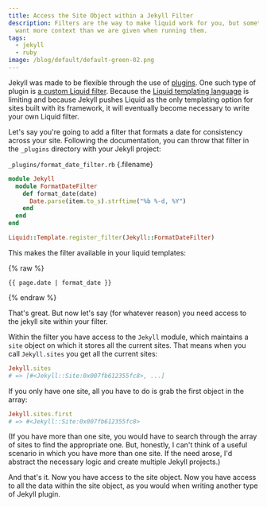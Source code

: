 ```yaml
---
title: Access the Site Object within a Jekyll Filter
description: Filters are the way to make liquid work for you, but sometimes we
  want more context than we are given when running them.
tags:
  - jekyll
  - ruby
image: /blog/default/default-green-02.png
---
```


Jekyll was made to be flexible through the use of [plugins](https://jekyllrb.com/docs/plugins/). One such type of plugin is [a custom Liquid filter](https://jekyllrb.com/docs/plugins/#liquid-filters). Because the [Liquid templating language](https://shopify.github.io/liquid/) is limiting and because Jekyll pushes Liquid as the only templating option for sites built with its framework, it will eventually become necessary to write your own Liquid filter.

Let's say you're going to add a filter that formats a date for consistency across your site. Following the documentation, you can throw that filter in the `_plugins` directory with your Jekyll project:

`_plugins/format_date_filter.rb` {.filename}

```rb
module Jekyll
  module FormatDateFilter
    def format_date(date)
      Date.parse(item.to_s).strftime("%b %-d, %Y")
    end
  end
end

Liquid::Template.register_filter(Jekyll::FormatDateFilter)
```

This makes the filter available in your liquid templates:

{% raw %}

```liquid
{{ page.date | format_date }}
```

{% endraw %}

That's great. But now let's say (for whatever reason) you need access to the jekyll site within your filter.

Within the filter you have access to the `Jekyll` module, which maintains a `site` object on which it stores all the current sites. That means when you call `Jekyll.sites` you get all the current sites:

```rb
Jekyll.sites
# => [#<Jekyll::Site:0x007fb612355fc8>, ...]
```

If you only have one site, all you have to do is grab the first object in the array:

```rb
Jekyll.sites.first
# => #<Jekyll::Site:0x007fb612355fc8>
```

(If you have more than one site, you would have to search through the array of sites to find the appropriate one. But, honestly, I can't think of a useful scenario in which you have more than one site. If the need arose, I'd abstract the necessary logic and create multiple Jekyll projects.)

And that's it. Now you have access to the site object. Now you have access to all the data within the site object, as you would when writing another type of Jekyll plugin.

